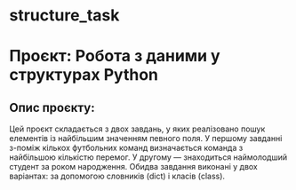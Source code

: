 # structure_task
# Проєкт: Робота з даними у структурах Python

## Опис проєкту:
Цей проєкт складається з двох завдань, у яких реалізовано пошук елементів із найбільшим значенням певного поля. У першому завданні з-поміж кількох футбольних команд визначається команда з найбільшою кількістю перемог. У другому — знаходиться наймолодший студент за роком народження. Обидва завдання виконані у двох варіантах: за допомогою словників (dict) і класів (class). 
